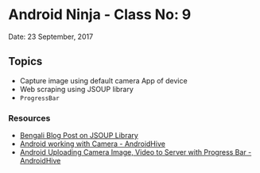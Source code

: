 # Android Ninja - Class No: 9
Date: 23 September, 2017

## Topics ##
- Capture image using default camera App of device
- Web scraping using JSOUP library
- `ProgressBar`

### Resources ###
- [Bengali Blog Post on JSOUP Library](https://hellohasan.com/2017/02/25/android-web-scraping-jsoup/)
- [Android working with Camera - AndroidHive](https://www.androidhive.info/2013/09/android-working-with-camera-api/)
- [Android Uploading Camera Image, Video to Server with Progress Bar - AndroidHive](https://www.androidhive.info/2014/12/android-uploading-camera-image-video-to-server-with-progress-bar/)